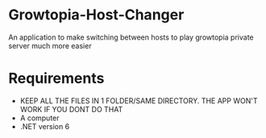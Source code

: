 # Growtopia-Host-Changer
An application to make switching between hosts to play growtopia private server much more easier
# Requirements
- KEEP ALL THE FILES IN 1 FOLDER/SAME DIRECTORY. THE APP WON'T WORK IF YOU DONT DO THAT
- A computer
- .NET version 6
